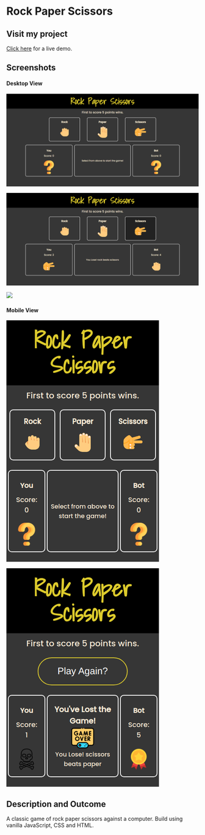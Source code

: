 # Rock Paper Scissors

## Visit my project
[Click here](https://saad-hu.github.io/project-rock-paper-scissors/) for a live demo.

## Screenshots
#### Desktop View
![](/images/rps-demo.png)

![](/images/rps-1-demo.png)

![](/images/rps-2-demo-2.png)
#### Mobile View
![](/images/rps-mob-demo.png)

![](/images/rps-mob-1-demo.png)

## Description and Outcome
A classic game of rock paper scissors against a computer. Build using vanilla JavaScript, CSS and HTML.
